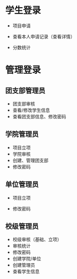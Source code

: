 # 学生登录

- 项目申请

- 查看本人申请记录（查看详情）
- 分数统计

# 管理登录

## 团支部管理员

- 团支部审核
- 查看/修改学生信息
- 查看团支部信息、修改密码

## 学院管理员

- 项目立项
- 学院审核
- 创建、管理团支部
- 修改密码

## 单位管理员

- 项目立项

- 修改密码

## 校级管理员

- 校级审核（基础、立项）
- 审核统计
- 修改密码
- 创建学院/单位
- 创建管理员
- 查看学生信息